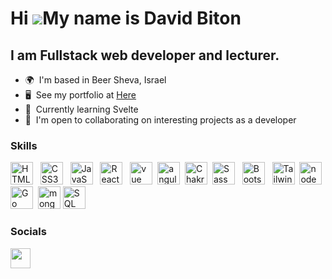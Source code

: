 Hi ![](https://user-images.githubusercontent.com/18350557/176309783-0785949b-9127-417c-8b55-ab5a4333674e.gif)My name is David Biton
========================================================================================================================================

I am Fullstack web developer and lecturer.
--------------------------

*   🌍  I'm based in Beer Sheva, Israel
*   🖥️  See my portfolio at <a target="_blank" rel="noreferrer" href='https://david-biton.surge.sh/'>Here</a>
*   🧠  Currently learning Svelte
*   🤝  I'm open to collaborating on interesting projects as a developer

### Skills

<p align="left">
<a href="https://developer.mozilla.org/en-US/docs/Glossary/HTML5" target="_blank" rel="noreferrer"><img src="https://raw.githubusercontent.com/danielcranney/readme-generator/main/public/icons/skills/html5-colored.svg" width="36" height="36" alt="HTML5" /></a> &nbsp;
<a href="https://www.w3.org/TR/CSS/#css" target="_blank" rel="noreferrer"><img src="https://raw.githubusercontent.com/danielcranney/readme-generator/main/public/icons/skills/css3-colored.svg" width="36" height="36" alt="CSS3" /></a> &nbsp;
 <a href="https://developer.mozilla.org/en-US/docs/Web/JavaScript" target="_blank" rel="noreferrer"><img src="https://raw.githubusercontent.com/danielcranney/readme-generator/main/public/icons/skills/javascript-colored.svg" width="36" height="36" alt="JavaScript" /></a> &nbsp;
<a href="https://reactjs.org/" target="_blank" rel="noreferrer"><img src="https://raw.githubusercontent.com/danielcranney/readme-generator/main/public/icons/skills/react-colored.svg" width="36" height="36" alt="React" /></a> &nbsp; 
<a href="https://vuejs.org/" target="_blank" rel="noreferrer"><img src="https://i.ibb.co/qxDwmBd/vue.jpg" width="36" height="36" alt="vue" /></a>
&nbsp;<a href="https://angular.io/" target="_blank" rel="noreferrer"><img src="https://i.ibb.co/42HWf6n/angular.jpg" width="36" height="36" alt="angular" /></a>&nbsp;
<a href="https://chakra-ui.com/" target="_blank" rel="noreferrer"><img src="https://i.ibb.co/nbXXn6P/chakra.png" width="36" height="36" alt="Chakra ui" /></a>&nbsp;
<a href="https://sass-lang.com/" target="_blank" rel="noreferrer"><img src="https://raw.githubusercontent.com/danielcranney/readme-generator/main/public/icons/skills/sass-colored.svg" width="36" height="36" alt="Sass" /></a> &nbsp; <a href="https://getbootstrap.com/" target="_blank" rel="noreferrer"><img src="https://raw.githubusercontent.com/danielcranney/readme-generator/main/public/icons/skills/bootstrap-colored.svg" width="36" height="36" alt="Bootstrap" /></a> &nbsp; <a href="https://tailwindcss.com/" target="_blank" rel="noreferrer"><img src="https://raw.githubusercontent.com/danielcranney/readme-generator/main/public/icons/skills/tailwindcss-colored.svg" width="36" height="36" alt="TailwindCSS" /></a>&nbsp;
<a href="https://nodejs.org/en" target="_blank" rel="noreferrer"><img src="https://i.ibb.co/XpKRwYc/nodeJS.png" width="36" height="36" alt="node js" /></a>
<a href="https://go.dev/" target="_blank" rel="noreferrer"><img src="https://i.ibb.co/D7mLJB4/go.jpg" width="36" height="36" alt="Go" /></a>&nbsp;
<a href="https://www.mongodb.com" target="_blank" rel="noreferrer"><img src="https://i.ibb.co/V2mS4ZD/mongoDB.jpg" width="36" height="36" alt="mongo db" /></a>&nbsp;<a href="https://www.mysql.com/" target="_blank" rel="noreferrer"><img src="https://i.ibb.co/Nr4HXjL/SQL.jpg" width="36" height="36" alt="SQL" /></a>
&nbsp;

### Socials

<p align="left"> <a href="https://www.linkedin.com/in/davidbiton33/" target="_blank" rel="noreferrer"><img src="https://raw.githubusercontent.com/danielcranney/readme-generator/main/public/icons/socials/linkedin.svg" width="32" height="32" /></a></p>
